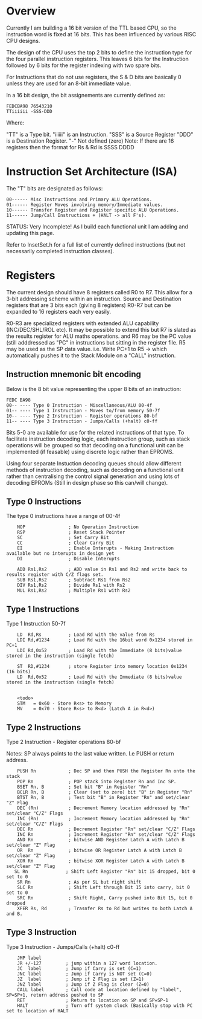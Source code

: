 # Overview #

Currently I am building a 16 bit version of the TTL based CPU, so the instruction word is fixed at 16 bits. This has been influenced by various RISC CPU designs.

The design of the CPU uses the top 2 bits to define the instruction type for the four parallel instruction registers. This leaves 6 bits for the Instruction followed by 6 bits for the register indexing with two spare bits.

For Instructions that do not use registers, the S & D bits are basically 0 unless they are used for an 8-bit immediate value.

In a 16 bit design, the bit assignements are currently defined as:

```
FEDCBA98 76543210
TTiiiiii -SSS-DDD
```

Where:

 "TT" is a Type bit.
 "iiiiii" is an Instruction.
 "SSS" is a Source Register
 "DDD" is a Destination Register.
 "-" Not defined (zero)
Note: If there are 16 registers then the format for Rs & Rd is SSSS DDDD


# Instruction Set Architecture (ISA)

The "T" bits are designated as follows:
```
00------ Misc Instructions and Primary ALU Operations.
01------ Register Moves involving memory/Immediate values.
10------ Transfer Register and Register specific ALU Operations.
11------ Jump/Call Instructions + (HALT -> all F's).
```
STATUS: Very Incomplete! As I build each functional unit I am adding and updating this page.

Refer to InsetSet.h for a full list of currently defined instructions (but not necessarily completed instruction classes).

# Registers

The current design should have 8 registers called R0 to R7. This allow for a 3-bit addressing scheme within an instruction.
Source and Destination registers that are 3 bits each (giving 8 registers) R0-R7 but can be expanded to 16 registers each very easily.

R0-R3 are specialized registers with extended ALU capability (INC/DEC/SHL/ROL etc). It may be possible to extend this but R7 is slated as the results register for ALU maths operations.
and R6 may be the PC value (still adddressed as "PC" in instructions but sitting in the register file. R5 may be used as the SP data value. i.e. Write PC+1 to R5 -> which automatically pushes it to the Stack Module on a "CALL" instruction.

## Instruction mnemonic bit encoding

Below is the 8 bit value representing the upper 8 bits of an instruction:

```
FEDC BA98
00-- ---- Type 0 Instruction - Miscellaneous/ALU 00-4f
01-- ---- Type 1 Instruction - Moves to/from memory 50-7f
10-- ---- Type 2 Instruction - Register operations 80-bf
11-- ---- Type 3 Instruction - Jumps/Calls (+halt) c0-ff
```
Bits 5-0 are available for use for the related instructions of that type. To facilitate instruction decoding logic, each instruction group, such as stack operations will be grouped so that decoding on a functional unit can be implemented (if feasable) using discrete logic rather than EPROMS.

Using four separate Instuction decoding queues should allow different methods of instruction decoding, such as decoding on a functional unit rather than centralising the control signal generation and using lots of decoding EPROMs (Still in design phase so this can/will change).


## Type 0 Instructions

The type 0 instructions have a range of 00-4f
```
	NOP                ; No Operation Instruction
	RSP                ; Reset Stack Pointer
	SC                 ; Set Carry Bit
	CC                 ; Clear Carry Bit
	EI                 ; Enable Interupts - Making Instruction available but no interupts in design yet
	DI                 ; Disable Interupts

	ADD Rs1,Rs2        ; ADD value in Rs1 and Rs2 and write back to results register with C/Z flags set.
	SUB Rs1,Rs2        ; Subtract Rs1 from Rs2
	DIV Rs1,Rs2        ; Divide Rs1 with Rs2
	MUL Rs1,Rs2        ; Multiple Rs1 with Rs2
```

## Type 1 Instructions

Type 1 Instruction 50-7f

```
	LD  Rd,Rs          ; Load Rd with the value from Rs
	LDI Rd,#1234       ; Load Rd with the 16bit word 0x1234 stored in PC+1
	LDI Rd,0x52        ; Load Rd with the Immediate (8 bits)value stored in the instruction (single fetch)
	
	ST  RD,#1234       ; store Register into memory location 0x1234 (16 bits)
	LD  Rd,0x52        ; Load Rd with the Immediate (8 bits)value stored in the instruction (single fetch)


	<todo>
	STM   = 0x60 - Store R<s> to Memory
	MV    = 0x70 - Store R<s> to R<d> (Latch A in R<d>)
```

## Type 2 Instructions

Type 2 Instruction - Register operations 80-bf

Notes: SP always points to the last value written. I.e PUSH or return address.
```
	PUSH Rn            ; Dec SP and then PUSH the Register Rn onto the stack
	POP Rn             ; POP stack into Register Rn and Inc SP.
	BSET Rn, B         ; Set bit "B" in Register "Rn"
	BCLR Rn, B         ; Clear (set to zero) bit "B" in Register "Rn"
	BTST Rn, B         ; Test bit "B" in Register "Rn" and set/clear "Z" Flag
	DEC (Rn)           ; Decrement Memory location addressed by "Rn" set/clear "C/Z" Flags
	INC (Rn)           ; Increment Memory location addressed by "Rn" set/clear "C/Z" Flags
	DEC Rn             ; Decrement Register "Rn" set/clear "C/Z" Flags
	INC Rn             ; Increment Register "Rn" set/clear "C/Z" Flags
	AND Rn             ; bitwise AND Register Latch A with Latch B set/clear "Z" Flag
	OR  Rn             ; bitwise OR Register Latch A with Latch B set/clear "Z" Flag
	XOR Rn             ; bitwise XOR Register Latch A with Latch B set/clear "Z" Flag 
   SL Rn              ; Shift Left Register "Rn" bit 15 dropped, bit 0 set to 0
	SR Rn              ; As per SL but right shift
	SLC Rn             ; Shift Left through Bit 15 into carry, bit 0 set to 0
	SRC Rn             ; Shift Right, Carry pushed into Bit 15, bit 0 dropped
	XFER Rs, Rd        ; Trasnfer Rs to Rd but writes to both Latch A and B.
```

## Type 3 Instruction

Type 3 Instruction - Jumps/Calls (+halt) c0-ff

```
	JMP label
	JR +/-127         ; jump within a 127 word location.
	JC  label         ; Jump if Carry is set (C=1)
	JNC label         ; Jump if Carry is NOT set (C=0)
	JZ  label         ; Jump if Z Flag is set (Z=1)
	JNZ label         ; Jump if Z Flag is clear (Z=0)
	CALL label        ; Call code at location defined by "label", SP=SP+1, return address pushed to SP
	RET               ; Return to location on SP and SP=SP-1
	HALT              ; Turn off system clock (Basically stop with PC set to location of HALT
```

